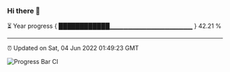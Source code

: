 ### Hi there 👋

⏳ Year progress { ████████████▁▁▁▁▁▁▁▁▁▁▁▁▁▁▁▁▁▁ } 42.21 %

---

⏰ Updated on Sat, 04 Jun 2022 01:49:23 GMT

![Progress Bar CI](https://github.com/ZhaoGui/ZhaoGui/workflows/Progress%20Bar%20CI/badge.svg)
